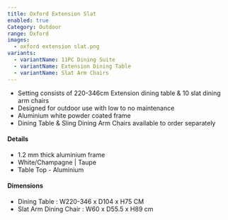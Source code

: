 ```yaml
---
title: Oxford Extension Slat
enabled: true
Category: Outdoor
range: Oxford
images:
  - oxford extension slat.png
variants:
  - variantName: 11PC Dining Suite
  - variantName: Extension Dining Table
  - variantName: Slat Arm Chairs
---
```


* Setting consists of 220-346cm Extension dining table & 10 slat dining arm chairs
* Designed for outdoor use with low to no maintenance
* Aluminium white powder coated frame
* Dining Table & Sling Dining Arm Chairs available to order separately

#### Details

* 1.2 mm thick aluminium frame
* White/Champagne | Taupe
* Table Top - Aluminium

#### Dimensions
* Dining Table : W220-346 x D104 x H75 CM
* Slat Arm Dining Chair : W60 x D55.5 x H89 cm
